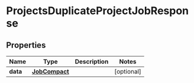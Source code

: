 

# ProjectsDuplicateProjectJobResponse


## Properties

| Name | Type | Description | Notes |
|------------ | ------------- | ------------- | -------------|
|**data** | [**JobCompact**](JobCompact.md) |  |  [optional] |



